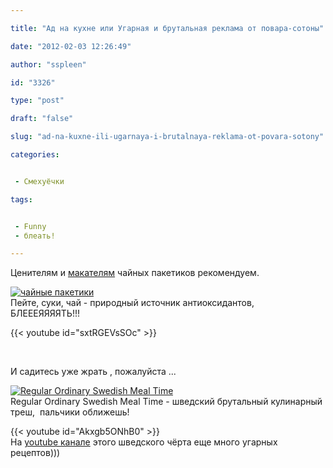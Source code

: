 ```yaml
---

title: "Ад на кухне или Угарная и брутальная реклама от повара-сотоны"

date: "2012-02-03 12:26:49"

author: "sspleen"

id: "3326"

type: "post"

draft: "false"

slug: "ad-na-kuxne-ili-ugarnaya-i-brutalnaya-reklama-ot-povara-sotony"

categories:


 - Смехуёчки

tags:


 - Funny
 - блеать!

---
```

Ценителям и [макателям](http://ru.wikipedia.org/wiki/Teabagging) чайных пакетиков рекомендуем.  
  
[![чайные пакетики](/uploads/2012/06/teabagging.jpg "teabagging")](/uploads/2012/06/teabagging.jpg)  
Пейте, суки, чай - природный источник антиоксидантов, БЛЕЕЕЯЯЯЯТЬ!!!  
  
{{< youtube id="sxtRGEVsSOc" >}}  
  
   
  
И садитесь уже жрать , пожалуйста ...  
  
[![Regular Ordinary Swedish Meal Time](/uploads/2012/06/1332060338.jpg "Regular Ordinary Swedish Meal Time")](/uploads/2012/06/1332060338.jpg)  
Regular Ordinary Swedish Meal Time - шведский брутальный кулинарный треш,  пальчики оближешь!  
  
{{< youtube id="Akxgb5ONhB0" >}}  
На [youtube канале](http://www.youtube.com/user/SwedishMealTime?feature=watch) этого шведского чёрта еще много угарных рецептов)))